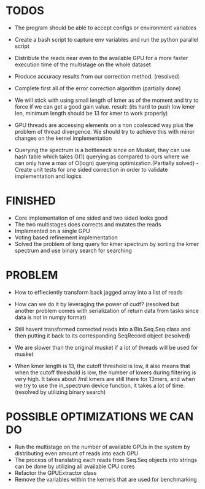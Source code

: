 # TODOS

- The program should be able to accept configs or environment variables
- Create a bash script to capture env variables and run the python parallel script
- Distribute the reads near even to the available GPU for a more faster execution time of the multistage on the whole dataset

- Produce accuracy results from our correction method. (resolved)

- Complete first all of the error correction algorithm (partially done)

- We will stick with using small length of kmer as of the moment and try to force if we can get a good gain value. result: (its hard to push low kmer len, minimum length should be 13 for kmer to work properly)

- GPU threads are accessing elements on a non coalesced way plus the problem of thread divergence. We should try to achieve this with minor changes on the kernel implementation 

- Querying the spectrum is a bottleneck since on Musket, they can use hash table which takes O(1) querying as compared to ours where we can only have a max of O(logn) querying optimization.(Partially solved)
-Create unit tests for one sided correction in order to validate implementation and logics

 
# FINISHED

- Core implementation of one sided and two sided looks good
- The two multistages does corrects and mutates the reads
- Implemented on a single GPU
- Voting based refinement implementation
- Solved the problem of long query for kmer spectrum by sorting the kmer spectrum and use binary search for searching

# PROBLEM
- How to effieciently transform back jagged array into a list of reads

- How can we do it by leveraging the power of cudf?  (resolved but another problem comes with serialization of return data from tasks since data is not in numpy format)

- Still havent transformed corrected reads into a Bio.Seq.Seq class and then putting it back to its corresponding SeqRecord object (resolved)

- We are slower than the original musket if a lot of threads will be used for musket

- When kmer length is 13, the cutoff threshold is low, it also means that when the cutoff threshold is low, the number of kmers during filtering is very high. It takes about 7mil kmers are still there for 13mers, and when we try to use the in_spectrum device function, it takes a lot of time. (resolved by utilizing binary search)

# POSSIBLE OPTIMIZATIONS WE CAN DO
- Run the multistage on the number of available GPUs in the system by distributing even amount of reads into each GPU
- The process of translating each reads from Seq.Seq objects into strings can be done by utilizing all available CPU cores
- Refactor the GPUExtractor class 
- Remove the variables within the kernels that are used for benchmarking

